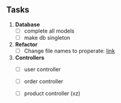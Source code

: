 ## Tasks

1. **Database**
	- [ ] complete all models
	- [ ] make db singleton

2. **Refactor**
	- [ ] Change file names to properate: [link](https://stackoverflow.com/questions/25161774/what-are-conventions-for-filenames-in-go)

3. **Controllers**
	- [ ] user controller
	- [ ] order controller
	- [ ] product controller (xz)

